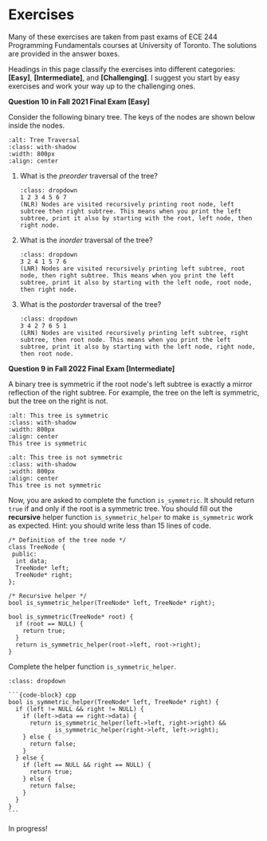 # Exercises

Many of these exercises are taken from past exams of ECE 244 Programming Fundamentals courses at University of Toronto. The solutions are provided in the answer boxes.

Headings in this page classify the exercises into different categories: **[Easy]**, **[Intermediate]**, and **[Challenging]**. I suggest you start by easy exercises and work your way up to the challenging ones.

**Question 10 in Fall 2021 Final Exam [Easy]**

Consider the following binary tree. The keys of the nodes are shown below inside the nodes. 

```{figure} ./images/tree-traversal.png
:alt: Tree Traversal
:class: with-shadow
:width: 800px
:align: center
```

1. What is the *preorder* traversal of the tree?
    ```{admonition} Answer
    :class: dropdown
    1 2 3 4 5 6 7
    (NLR) Nodes are visited recursively printing root node, left subtree then right subtree. This means when you print the left subtree, print it also by starting with the root, left node, then right node. 
    ```

2. What is the *inorder* traversal of the tree? 
    ```{admonition} Answer
    :class: dropdown
    3 2 4 1 5 7 6
    (LNR) Nodes are visited recursively printing left subtree, root node, then right subtree. This means when you print the left subtree, print it also by starting with the left node, root node, then right node. 
    ```

3. What is the *postorder* traversal of the tree?
    ```{admonition} Answer
    :class: dropdown
    3 4 2 7 6 5 1
    (LRN) Nodes are visited recursively printing left subtree, right subtree, then root node. This means when you print the left subtree, print it also by starting with the left node, right node, then root node. 
    ```

**Question 9 in Fall 2022 Final Exam [Intermediate]**

A binary tree is symmetric if the root node's left subtree is exactly a mirror reflection of the right subtree. For example, the tree on the left is symmetric, but the tree on the right is not.

```{figure} ./images/symmetric-tree.png
:alt: This tree is symmetric
:class: with-shadow
:width: 800px
:align: center
This tree is symmetric
```

```{figure} ./images/not-symmetric-tree.png
:alt: This tree is not symmetric
:class: with-shadow
:width: 800px
:align: center
This tree is not symmetric
```

Now, you are asked to complete the function `is_symmetric`. It should return `true` if and only if the root is a symmetric tree. You should fill out the **recursive** helper function
`is_symmetric_helper` to make `is_symmetric` work as expected. Hint: you should write less than 15 lines of code.

```{code-block} cpp
/* Definition of the tree node */
class TreeNode {
 public:
  int data;
  TreeNode* left;
  TreeNode* right;
};

/* Recursive helper */
bool is_symmetric_helper(TreeNode* left, TreeNode* right);

bool is_symmetric(TreeNode* root) {
  if (root == NULL) {
    return true;
  }
  return is_symmetric_helper(root->left, root->right);
}
```

Complete the helper function `is_symmetric_helper`.

````{admonition} Answer
:class: dropdown

```{code-block} cpp
bool is_symmetric_helper(TreeNode* left, TreeNode* right) {
  if (left != NULL && right != NULL) {
    if (left->data == right->data) {
      return is_symmetric_helper(left->left, right->right) &&
             is_symmetric_helper(right->left, left->right);
    } else {
      return false;
    }
  } else {
    if (left == NULL && right == NULL) {
      return true;
    } else {
      return false;
    }
  }
}
```

````


In progress!